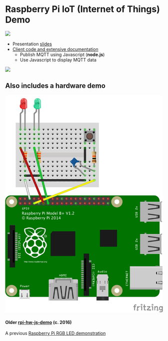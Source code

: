 #  Raspberry Pi IoT (Internet of Things) Demo

![][dashboard]

 - Presentation [slides](http://idcrook.github.io/rpi-iot-demo-2017/presentation.html)
 - [Client code and extensive documentation](https://github.com/idcrook/rpi-iot-demo-2017/tree/master/client/README.md)
   - Publish MQTT using Javascript (**node.js**)
   - Use Javascript to display MQTT data

![][chart]

## Also includes a hardware demo

![Pi wired up](https://github.com/idcrook/rpi-iot-demo-2017/raw/master/info/Sketch_1_-_with_HW_debounce_bb.png)

#### Older [rpi-hw-js-demo](https://github.com/idcrook/rpi-hw-js-demo) (c. 2016)

A previous [Raspberry Pi RGB LED demonstration](https://github.com/idcrook/rpi-hw-js-demo)

[dashboard]: https://github.com/idcrook/rpi-iot-demo-2017/raw/master/info/RasPi_IoT_Dashboard_animation.gif
[chart]: https://github.com/idcrook/rpi-iot-demo-2017/raw/master/info/TemperatureChart_resize1.png
